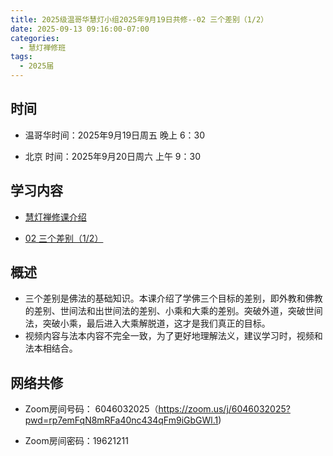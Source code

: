 ```yaml
---
title: 2025级温哥华慧灯小组2025年9月19日共修--02 三个差别（1/2）
date: 2025-09-13 09:16:00-07:00
categories:
  - 慧灯禅修班
tags:
  - 2025届
---
```

## 时间

* 温哥华时间：2025年9月19日周五 晚上 6：30

* 北京 时间：2025年9月20日周六 上午 9：30


## 学习内容


* [慧灯禅修课介绍](http://huidengchanxiu.net/wsb/book1/b1-0)

* [02 三个差别（1/2）](http://huidengchanxiu.net/wsb/book1/p1/01-1/)

## 概述
* 三个差别是佛法的基础知识。本课介绍了学佛三个目标的差别，即外教和佛教的差别、世间法和出世间法的差别、小乘和大乘的差别。突破外道，突破世间法，突破小乘，最后进入大乘解脱道，这才是我们真正的目标。
* 视频内容与法本内容不完全一致，为了更好地理解法义，建议学习时，视频和法本相结合。

## 网络共修
* Zoom房间号码： 6046032025（https://zoom.us/j/6046032025?pwd=rp7emFqN8mRFa40nc434qFm9iGbGWl.1)

* Zoom房间密码：19621211

